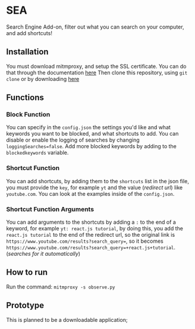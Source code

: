 # SEA
Search Engine Add-on, filter out what you can search on your computer, and add shortcuts!

## Installation
You must download mitmproxy, and setup the SSL certificate.
You can do that through the documentation [here](https://mitmproxy.org)
Then clone this repository, using `git clone` or by downloading [here](https://github.com/FaisalAbusharar/SEB/archive/refs/heads/main.zip)

## Functions
### Block Function

You can specify in the `config.json` the settings you'd like and what keywords you want to be blocked, and what shortcuts to add.
You can disable or enable the logging of searches by changing `loggingSearches=false`.
Add more blocked keywords by adding to the `blockedkeywords` variable.

### Shortcut Function
You can add shortcuts, by adding them to the `shortcuts` list in the json file, you must provide the `key`, for example `yt` and the value (*redirect url*) like `youtube.com`.
You can look at the examples inside of the `config.json`.

### Shortcut Function Arguments
You can add arguments to the shortcuts by adding a `:` to the end of a keyword, for example `yt: react.js tutorial`, by doing this, you add the `react.js tutorial` to the end of the redirect url, so the original link is `https://www.youtube.com/results?search_query=`, so it becomes `https://www.youtube.com/results?search_query=+react.js+tutorial`. (_searches for it automatically_)

## How to run
Run the command:
`mitmproxy -s observe.py`

## Prototype
This is planned to be a downloadable application;